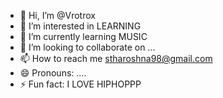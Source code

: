 - 👋 Hi, I’m @Vrotrox
- 👀 I’m interested in LEARNING
- 🌱 I’m currently learning MUSIC
- 💞️ I’m looking to collaborate on ...
- 📫 How to reach me stharoshna98@gmail.com
- 😄 Pronouns: ....
- ⚡ Fun fact: I LOVE HIPHOPPP

<!---
Vrotrox/Vrotrox is a ✨ special ✨ repository because its `README.md` (this file) appears on your GitHub profile.
You can click the Preview link to take a look at your changes.
--->
